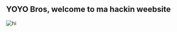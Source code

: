 ## YOYO Bros, welcome to ma hackin weebsite
<img src="‪C:\Users\Daniel\Pictures\hqdefault.jpg" alt="hi" class="inline"/>
